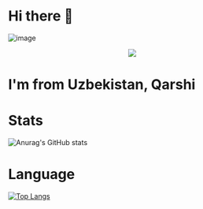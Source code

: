 # Hi there 👋

![image](https://github.com/halfrost/halfrost/blob/master/icons/header_.png)

<p align="center">
<img src="https://readme-typing-svg.herokuapp.com?size=18&duration=6000&lines=Java+%7C+Python+%7C+JavaScript+%7C+Angular+Dev"></img>
</p>

# I'm from Uzbekistan, Qarshi

# Stats
![Anurag's GitHub stats](https://github-readme-stats.vercel.app/api?username=XudjamovSardor&show_icons=true&theme=radical)

# Language
[![Top Langs](https://github-readme-stats.vercel.app/api/top-langs/?username=XudjamovSardor&layout=compact)](https://github.com/anuraghazra/github-readme-stats)

